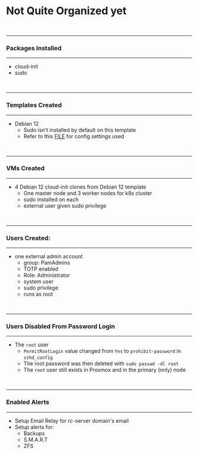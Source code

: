 
# Not Quite Organized yet

<br>

_________________________

### Packages Installed
_________________________
  - cloud-init
  - sudo

  <br>

_________________________

### Templates Created
_________________________

  - Debian 12
    - Sudo isn't installed by default on this template
    - Refer to this [FILE](./../Virtual_Machine_Templates/Debian_12/Debian_12_Template.md) for config settings used


<br>

_________________________

### VMs Created
_________________________
  - 4 Debian 12 cloud-init clones from Debian 12 template
    - One master node and 3 worker nodes for k8s cluster
    - sudo installed on each
    - external user given sudo privilege


<br>

_________________________

 ### Users Created:
_________________________
   - one external admin account
     - group: PamAdmins
     - TOTP enabled
     - Role: Administrator
     - system user
     - sudo privilege
     - runs as root


  <br>

_________________________

 ### Users Disabled From Password Login
_________________________
   - The ```root``` user
     - ```PermitRootLogin``` value changed from ```Yes``` to ```prohibit-password``` in ```sshd_config```
     - The root password was then deleted with ```sudo passwd -dl root```
     - The ```root``` user still exists in Proxmox and in the primary (only) node


<br>


_________________________

 ### Enabled Alerts
_________________________
- Setup Email Relay for rc-server domain's email
- Setup alerts for:
  - Backups
  - S.M.A.R.T
  - ZFS


<br>

